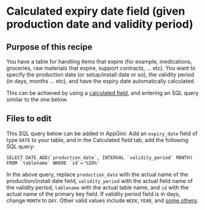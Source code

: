 # Calculated expiry date field (given production date and validity period)
## Purpose of this recipe
You have a table for handling items that expire (for example, medications, groceries, raw materials that expire, support contracts, ... etc). You want to specify the production date (or setup/install date or so), the validity period (in days, months ... etc), and have the expiry date automatically calculated.

This can be achieved by using a [calculated field](https://bigprof.com/appgini/help/calculated-fields), and entering an SQL query similar to the one below.

## Files to edit
This SQL query below can be added in AppGini: Add an `expiry_date` field of type `DATE` to your table, and in the Calculated field tab, add the following SQL query:

```
SELECT DATE_ADD(`production_date`, INTERVAL `validity_period` MONTH) FROM `tablename` WHERE `id`='%ID%'
```
In the above query, replace `production_date` with the actual name of the production/install date field, `validity_period` with the actual field name of the validity period, `tablename` with the actual table name, and `id` with the actual name of the primary key field.
If validity period field is in days, change `MONTH` to `DAY`. Other valid values include `WEEK`, `YEAR`, and [some others](https://www.w3schools.com/sql/func_mysql_date_add.asp).
